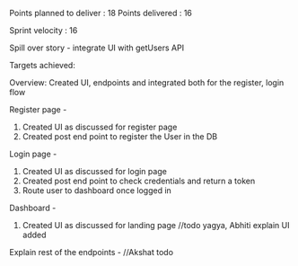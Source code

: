 Points planned to deliver : 18
Points delivered : 16

Sprint velocity : 16

Spill over story - integrate UI with getUsers API

Targets achieved: 

Overview: Created UI, endpoints and integrated both for the register, login flow

Register page - 
1. Created UI as discussed for register page
2. Created post end point to register the User in the DB

Login page - 
1. Created UI as discussed for login page
2. Created post end point to check credentials and return a token
3. Route user to dashboard once logged in

Dashboard - 
1. Created UI as discussed for landing page
//todo yagya, Abhiti explain UI added

Explain rest of the endpoints - //Akshat todo

